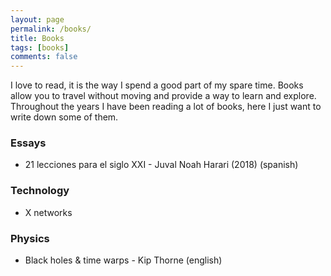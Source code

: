 ```yaml
---
layout: page
permalink: /books/
title: Books
tags: [books]
comments: false
---
```


I love to read, it is the way I spend a good part of my spare time. Books allow you to travel without moving and provide a way to learn and explore. Throughout the years I have been reading a lot of books, here I just want to write down some of them.

### Essays
* 21 lecciones para el siglo XXI - Juval Noah Harari (2018) (spanish)

### Technology
* X networks

### Physics
* Black holes & time warps - Kip Thorne (english)